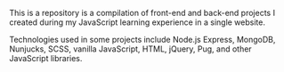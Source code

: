 
This is a repository is a compilation of front-end and back-end projects I created during my JavaScript learning experience in a single website.

Technologies used in some projects include Node.js Express, MongoDB, Nunjucks, SCSS, vanilla JavaScript, HTML, jQuery, Pug, and other JavaScript libraries.
